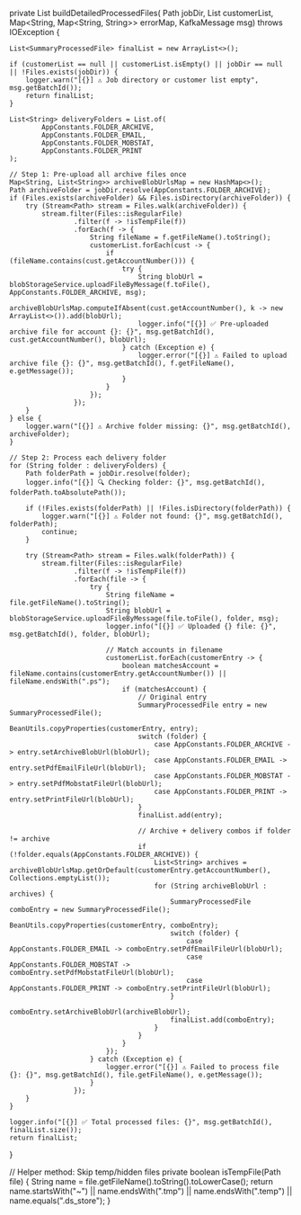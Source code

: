 private List<SummaryProcessedFile> buildDetailedProcessedFiles(
        Path jobDir,
        List<SummaryProcessedFile> customerList,
        Map<String, Map<String, String>> errorMap,
        KafkaMessage msg) throws IOException {

    List<SummaryProcessedFile> finalList = new ArrayList<>();

    if (customerList == null || customerList.isEmpty() || jobDir == null || !Files.exists(jobDir)) {
        logger.warn("[{}] ⚠️ Job directory or customer list empty", msg.getBatchId());
        return finalList;
    }

    List<String> deliveryFolders = List.of(
            AppConstants.FOLDER_ARCHIVE,
            AppConstants.FOLDER_EMAIL,
            AppConstants.FOLDER_MOBSTAT,
            AppConstants.FOLDER_PRINT
    );

    // Step 1: Pre-upload all archive files once
    Map<String, List<String>> archiveBlobUrlsMap = new HashMap<>();
    Path archiveFolder = jobDir.resolve(AppConstants.FOLDER_ARCHIVE);
    if (Files.exists(archiveFolder) && Files.isDirectory(archiveFolder)) {
        try (Stream<Path> stream = Files.walk(archiveFolder)) {
            stream.filter(Files::isRegularFile)
                    .filter(f -> !isTempFile(f))
                    .forEach(f -> {
                        String fileName = f.getFileName().toString();
                        customerList.forEach(cust -> {
                            if (fileName.contains(cust.getAccountNumber())) {
                                try {
                                    String blobUrl = blobStorageService.uploadFileByMessage(f.toFile(), AppConstants.FOLDER_ARCHIVE, msg);
                                    archiveBlobUrlsMap.computeIfAbsent(cust.getAccountNumber(), k -> new ArrayList<>()).add(blobUrl);
                                    logger.info("[{}] ✅ Pre-uploaded archive file for account {}: {}", msg.getBatchId(), cust.getAccountNumber(), blobUrl);
                                } catch (Exception e) {
                                    logger.error("[{}] ⚠️ Failed to upload archive file {}: {}", msg.getBatchId(), f.getFileName(), e.getMessage());
                                }
                            }
                        });
                    });
        }
    } else {
        logger.warn("[{}] ⚠️ Archive folder missing: {}", msg.getBatchId(), archiveFolder);
    }

    // Step 2: Process each delivery folder
    for (String folder : deliveryFolders) {
        Path folderPath = jobDir.resolve(folder);
        logger.info("[{}] 🔍 Checking folder: {}", msg.getBatchId(), folderPath.toAbsolutePath());

        if (!Files.exists(folderPath) || !Files.isDirectory(folderPath)) {
            logger.warn("[{}] ⚠️ Folder not found: {}", msg.getBatchId(), folderPath);
            continue;
        }

        try (Stream<Path> stream = Files.walk(folderPath)) {
            stream.filter(Files::isRegularFile)
                    .filter(f -> !isTempFile(f))
                    .forEach(file -> {
                        try {
                            String fileName = file.getFileName().toString();
                            String blobUrl = blobStorageService.uploadFileByMessage(file.toFile(), folder, msg);
                            logger.info("[{}] ✅ Uploaded {} file: {}", msg.getBatchId(), folder, blobUrl);

                            // Match accounts in filename
                            customerList.forEach(customerEntry -> {
                                boolean matchesAccount = fileName.contains(customerEntry.getAccountNumber()) || fileName.endsWith(".ps");
                                if (matchesAccount) {
                                    // Original entry
                                    SummaryProcessedFile entry = new SummaryProcessedFile();
                                    BeanUtils.copyProperties(customerEntry, entry);
                                    switch (folder) {
                                        case AppConstants.FOLDER_ARCHIVE -> entry.setArchiveBlobUrl(blobUrl);
                                        case AppConstants.FOLDER_EMAIL -> entry.setPdfEmailFileUrl(blobUrl);
                                        case AppConstants.FOLDER_MOBSTAT -> entry.setPdfMobstatFileUrl(blobUrl);
                                        case AppConstants.FOLDER_PRINT -> entry.setPrintFileUrl(blobUrl);
                                    }
                                    finalList.add(entry);

                                    // Archive + delivery combos if folder != archive
                                    if (!folder.equals(AppConstants.FOLDER_ARCHIVE)) {
                                        List<String> archives = archiveBlobUrlsMap.getOrDefault(customerEntry.getAccountNumber(), Collections.emptyList());
                                        for (String archiveBlobUrl : archives) {
                                            SummaryProcessedFile comboEntry = new SummaryProcessedFile();
                                            BeanUtils.copyProperties(customerEntry, comboEntry);
                                            switch (folder) {
                                                case AppConstants.FOLDER_EMAIL -> comboEntry.setPdfEmailFileUrl(blobUrl);
                                                case AppConstants.FOLDER_MOBSTAT -> comboEntry.setPdfMobstatFileUrl(blobUrl);
                                                case AppConstants.FOLDER_PRINT -> comboEntry.setPrintFileUrl(blobUrl);
                                            }
                                            comboEntry.setArchiveBlobUrl(archiveBlobUrl);
                                            finalList.add(comboEntry);
                                        }
                                    }
                                }
                            });
                        } catch (Exception e) {
                            logger.error("[{}] ⚠️ Failed to process file {}: {}", msg.getBatchId(), file.getFileName(), e.getMessage());
                        }
                    });
        }
    }

    logger.info("[{}] ✅ Total processed files: {}", msg.getBatchId(), finalList.size());
    return finalList;
}

// Helper method: Skip temp/hidden files
private boolean isTempFile(Path file) {
    String name = file.getFileName().toString().toLowerCase();
    return name.startsWith("~") || name.endsWith(".tmp") || name.endsWith(".temp") || name.equals(".ds_store");
}

